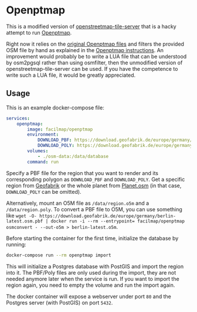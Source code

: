 # Openptmap

This is a modified version of [openstreetmap-tile-server](https://github.com/Overv/openstreetmap-tile-server) that is a hacky attempt to run [Openptmap](https://wiki.openstreetmap.org/wiki/Openptmap).

Right now it relies on the [original Openptmap files](https://github.com/giggls/openptmap) and filters the provided OSM file by hand as explained in the [Openptmap instructions](https://wiki.openstreetmap.org/wiki/Openptmap/Installation#Fill_the_Database). An improvement would probably be to write a LUA file that can be understood by osm2pgsql rather than using osmfilter, then the unmodified version of openstreetmap-tile-server can be used. If you have the competence to write such a LUA file, it would be greatly appreciated.

## Usage

This is an example docker-compose file:
```yaml
services:
    openptmap:
        image: facilmap/openptmap
        environment:
            DOWNLOAD_PBF: https://download.geofabrik.de/europe/germany/berlin-latest.osm.pbf
            DOWNLOAD_POLY: https://download.geofabrik.de/europe/germany/berlin.poly
        volumes:
            - ./osm-data:/data/database
        command: run
```

Specify a PBF file for the region that you want to render and its corresponding polygon as `DOWNLOAD_PBF` and `DOWNLOAD_POLY`. Get a specific region from [Geofabrik](https://download.geofabrik.de/) or the whole planet from [Planet.osm](https://wiki.openstreetmap.org/wiki/Planet.osm) (in that case, `DOWNLOAD_POLY` can be omitted).

Alternatively, mount an O5M file as `/data/region.o5m` and a `/data/region.poly`. To convert a PBF file to O5M, you can use something like `wget -O- https://download.geofabrik.de/europe/germany/berlin-latest.osm.pbf | docker run -i --rm --entrypoint= facilmap/openptmap osmconvert - --out-o5m > berlin-latest.o5m`.

Before starting the container for the first time, initialize the database by running:
```bash
docker-compose run --rm openptmap import
```

This will initialize a Postgres database with PostGIS and import the region into it. The PBF/Poly files are only used during the import, they are not needed anymore later when the service is run. If you want to import the region again, you need to empty the volume and run the import again.

The docker container will expose a webserver under port `80` and the Postgres server (with PostGIS) on port `5432`.